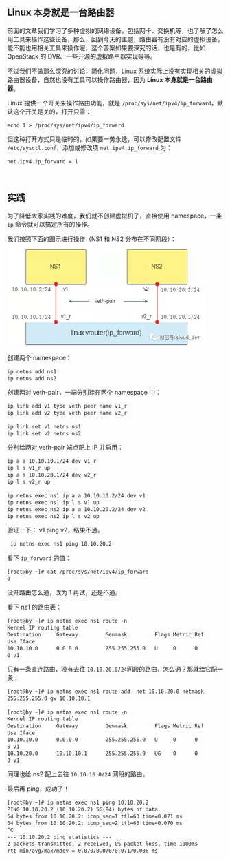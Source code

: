 
‍
## Linux 本身就是一台路由器

前面的文章我们学习了多种虚拟的网络设备，包括网卡、交换机等，也了解了怎么用工具来操作这些设备，那么，回到今天的主题，路由器有没有对应的虚拟设备，能不能也用相关工具来操作呢，这个答案如果要深究的话，也是有的，比如 OpenStack 的 DVR、一些开源的虚拟路由器实现等等。

不过我们不做那么深究的讨论，简化问题，Linux 系统实际上没有实现相关的虚拟路由器设备，自然也没有工具可以操作路由器，因为 **Linux 本身就是一台路由器**。

Linux 提供一个开关来操作路由功能，就是 `/proc/sys/net/ipv4/ip_forward`​，默认这个开关是关的，打开只需：

```
echo 1 > /proc/sys/net/ipv4/ip_forward
```

但这种打开方式只是临时的，如果要一劳永逸，可以修改配置文件 `/etc/sysctl.conf`​，添加或修改项 `net.ipv4.ip_forward`​ 为：

```
net.ipv4.ip_forward = 1
```

‍

## 实践

为了降低大家实践的难度，我们就不创建虚拟机了，直接使用 namespace，一条 `ip`​ 命令就可以搞定所有的操作。

我们按照下面的图示进行操作（NS1 和 NS2 分布在不同网段）：

![](assets/net-img-1460000018583869-20230906172215-8yl8rl0.png)

创建两个 namespace：

```
ip netns add ns1
ip netns add ns2
```

创建两对 veth-pair，一端分别挂在两个 namespace 中：

```
ip link add v1 type veth peer name v1_r
ip link add v2 type veth peer name v2_r

ip link set v1 netns ns1
ip link set v2 netns ns2
```

分别给两对 veth-pair 端点配上 IP 并启用：

```
ip a a 10.10.10.1/24 dev v1_r
ip l s v1_r up
ip a a 10.10.20.1/24 dev v2_r
ip l s v2_r up

ip netns exec ns1 ip a a 10.10.10.2/24 dev v1
ip netns exec ns1 ip l s v1 up
ip netns exec ns2 ip a a 10.10.20.2/24 dev v2
ip netns exec ns2 ip l s v2 up
```

验证一下： v1 ping v2，结果不通。

```bash
 ip netns exec ns1 ping 10.10.20.2
```

看下 `ip_forward`​ 的值：

```
[root@by ~]# cat /proc/sys/net/ipv4/ip_forward
0
```

没开路由怎么通，改为 1 再试，还是不通。

看下 ns1 的路由表：

```
[root@by ~]# ip netns exec ns1 route -n
Kernel IP routing table
Destination     Gateway         Genmask         Flags Metric Ref    Use Iface
10.10.10.0      0.0.0.0         255.255.255.0   U     0      0        0 v1
```

只有一条直连路由，没有去往 `10.10.20.0/24`​ 网段的路由，怎么通？那就给它配一条：

```
[root@by ~]# ip netns exec ns1 route add -net 10.10.20.0 netmask 255.255.255.0 gw 10.10.10.1

[root@by ~]# ip netns exec ns1 route -n
Kernel IP routing table
Destination     Gateway         Genmask         Flags Metric Ref    Use Iface
10.10.10.0      0.0.0.0         255.255.255.0   U     0      0        0 v1
10.10.20.0      10.10.10.1      255.255.255.0   UG    0      0        0 v1
```

同理也给 ns2 配上去往 `10.10.10.0/24`​ 网段的路由。

最后再 ping，成功了！

```
[root@by ~]# ip netns exec ns1 ping 10.10.20.2
PING 10.10.20.2 (10.10.20.2) 56(84) bytes of data.
64 bytes from 10.10.20.2: icmp_seq=1 ttl=63 time=0.071 ms
64 bytes from 10.10.20.2: icmp_seq=2 ttl=63 time=0.070 ms
^C
--- 10.10.20.2 ping statistics ---
2 packets transmitted, 2 received, 0% packet loss, time 1000ms
rtt min/avg/max/mdev = 0.070/0.070/0.071/0.008 ms
```

